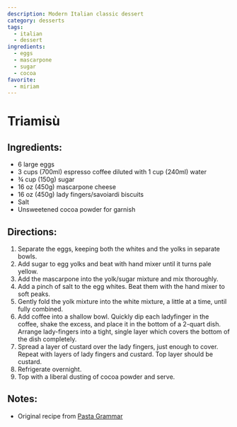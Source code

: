 ```yaml
---
description: Modern Italian classic dessert
category: desserts
tags:
  - italian
  - dessert
ingredients:
  - eggs
  - mascarpone
  - sugar
  - cocoa
favorite:
  - miriam
---
```

# Triamisù

## Ingredients:

- 6 large eggs
- 3 cups (700ml) espresso coffee diluted with 1 cup (240ml) water
- ¾ cup (150g) sugar
- 16 oz (450g) mascarpone cheese
- 16 oz (450g) lady fingers/savoiardi biscuits
- Salt 
- Unsweetened cocoa powder for garnish

## Directions:

1. Separate the eggs, keeping both the whites and the yolks in separate bowls.
2. Add sugar to egg yolks and beat with hand mixer until it turns pale yellow.
3. Add the mascarpone  into the yolk/sugar mixture and mix thoroughly. 
4. Add a pinch of salt to the egg whites. Beat them with the hand mixer to soft peaks.
5. Gently fold the yolk mixture into the white mixture, a little at a time, until fully combined.
6. Add coffee into a shallow bowl. Quickly dip each ladyfinger in the coffee, shake  the excess, and place it in the bottom of a 2-quart dish. Arrange lady-fingers into a tight, single layer which covers the bottom of the dish completely. 
7. Spread a layer of custard over the lady fingers, just enough to cover. Repeat with layers of lady fingers and custard. Top layer should be custard.
8. Refrigerate overnight.
9. Top with a liberal dusting of cocoa powder and serve.

## Notes:

- Original recipe from [Pasta Grammar](https://www.pastagrammar.com/post/authentic-italian-tiramisu-recipe)
